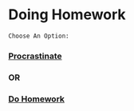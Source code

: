 # Doing Homework
```Choose An Option:```
### [Procrastinate](procrastinate.md)
### OR
### [Do Homework](homework.md)